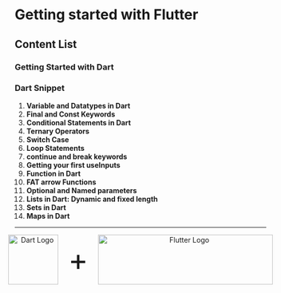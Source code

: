 # Getting started with Flutter

## Content List

### Getting Started with Dart
### Dart Snippet

1. **Variable and Datatypes in Dart**
2. **Final and Const Keywords**
3. **Conditional Statements in Dart**
4. **Ternary Operators**
5. **Switch Case**
6. **Loop Statements**
7. **continue and break keywords**
8. **Getting your first useInputs**
9. **Function in Dart**
10. **FAT arrow Functions**
11. **Optional and Named parameters**
12. **Lists in Dart: Dynamic and fixed length**
13. **Sets in Dart**
14. **Maps in Dart**


---

<p align="center" style="display: flex; align-items: center; justify-content: center;">
  <img src="https://upload.wikimedia.org/wikipedia/commons/7/7e/Dart-logo.png" alt="Dart Logo" width="100" height="100"/>
  <span style="font-size: 60px; margin: 0 20px;">+</span>
  <img src="https://upload.wikimedia.org/wikipedia/commons/1/17/Google-flutter-logo.png" alt="Flutter Logo" width="350" height="100"/>
</p>

